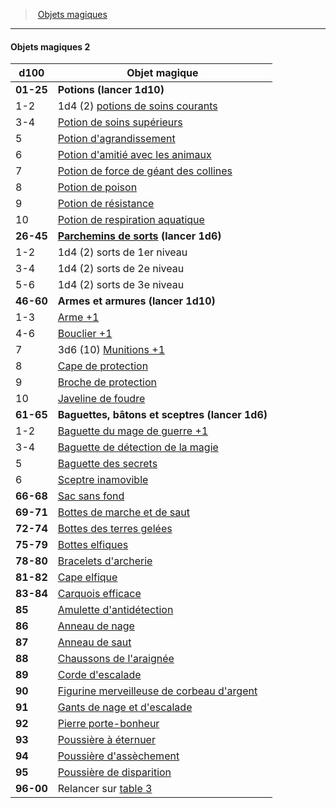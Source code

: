 ﻿---
!Generic
Id: magicitems_hd.md#objets-magiques-2
ParentLink: magicitems_hd.md#objets-magiques
Name: Objets magiques 2
ParentName: Objets magiques
NameLevel: 4
---
> [Objets magiques](hd_magicitems.md)

---

#### Objets magiques 2

|d100|Objet magique|
|---|---|
|**01-25**|**Potions (lancer 1d10)**|
|1-2|1d4 (2) [potions de soins courants](hd_magicitems_az_potion_de_soins.md)|
|3-4|[Potion de soins supérieurs](hd_magicitems_az_potion_de_soins.md)|
|5|[Potion d'agrandissement](hd_magicitems_az_potion_dagrandissement.md)|
|6|[Potion d'amitié avec les animaux](hd_magicitems_az_potion_damitie_avec_les_animaux.md)|
|7|[Potion de force de géant des collines](hd_magicitems_az_potion_de_force_de_geant.md)|
|8|[Potion de poison](hd_magicitems_az_potion_de_poison.md)|
|9|[Potion de résistance](hd_magicitems_az_potion_de_resistance.md)|
|10|[Potion de respiration aquatique](hd_magicitems_az_potion_de_respiration_aquatique.md)|
|**26-45**|**[Parchemins de sorts](hd_magicitems_az_parchemin_magique.md) (lancer 1d6)**|
|1-2|1d4 (2) sorts de 1er niveau|
|3-4|1d4 (2) sorts de 2e niveau|
|5-6|1d4 (2) sorts de 3e niveau|
|**46-60**|**Armes et armures (lancer 1d10)**|
|1-3|[Arme +1](hd_magicitems_az_arme_1_2_ou_3.md)|
|4-6|[Bouclier +1](hd_magicitems_az_bouclier_1_2_ou_3.md)|
|7|3d6 (10) [Munitions +1](hd_magicitems_az_munitions_1_2_ou_3.md)|
|8|[Cape de protection](hd_magicitems_az_cape_de_protection.md)|
|9|[Broche de protection](hd_magicitems_az_broche_de_protection.md)|
|10|[Javeline de foudre](hd_magicitems_az_javeline_de_foudre.md)|
|**61-65**|**Baguettes, bâtons et sceptres (lancer 1d6)**|
|1-2|[Baguette du mage de guerre +1](hd_magicitems_az_baguette_du_mage_de_guerre_1_2_ou_3.md)|
|3-4|[Baguette de détection de la magie](hd_magicitems_az_baguette_de_detection_de_la_magie.md)|
|5|[Baguette des secrets](hd_magicitems_az_baguette_des_secrets.md)|
|6|[Sceptre inamovible](hd_magicitems_az_sceptre_inamovible.md)|
|**66-68**|[Sac sans fond](hd_magicitems_az_sac_sans_fond.md)|
|**69-71**|[Bottes de marche et de saut](hd_magicitems_az_bottes_de_marche_et_de_saut.md)|
|**72-74**|[Bottes des terres gelées](hd_magicitems_az_bottes_des_terres_gelees.md)|
|**75-79**|[Bottes elfiques](hd_magicitems_az_bottes_elfiques.md)|
|**78-80**|[Bracelets d'archerie](hd_magicitems_az_bracelets_darcherie.md)|
|**81-82**|[Cape elfique](hd_magicitems_az_cape_elfique.md)|
|**83-84**|[Carquois efficace](hd_magicitems_az_carquois_efficace.md)|
|**85**|[Amulette d'antidétection](hd_magicitems_az_amulette_dantidetection.md)|
|**86**|[Anneau de nage](hd_magicitems_az_anneau_de_nage.md)|
|**87**|[Anneau de saut](hd_magicitems_az_anneau_de_saut.md)|
|**88**|[Chaussons de l'araignée](hd_magicitems_az_chaussons_de_laraignee.md)|
|**89**|[Corde d'escalade](hd_magicitems_az_corde_descalade.md)|
|**90**|[Figurine merveilleuse de corbeau d'argent](hd_magicitems_az_figurine_merveilleuse.md)|
|**91**|[Gants de nage et d'escalade](hd_magicitems_az_gants_de_nage_et_descalade.md)|
|**92**|[Pierre porte-bonheur](hd_magicitems_az_pierre_porte_bonheur.md)|
|**93**|[Poussière à éternuer](hd_magicitems_az_poussiere_a_eternuer.md)|
|**94**|[Poussière d'assèchement](hd_magicitems_az_poussiere_dassechement.md)|
|**95**|[Poussière de disparition](hd_magicitems_az_poussiere_de_disparition.md)|
|**96-00**|Relancer sur [table 3](hd_magicitems_objets_magiques_3.md)|

